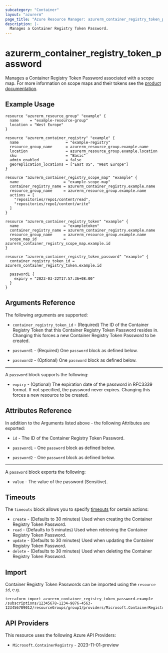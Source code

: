 ```yaml
---
subcategory: "Container"
layout: "azurerm"
page_title: "Azure Resource Manager: azurerm_container_registry_token_password"
description: |-
  Manages a Container Registry Token Password.
---
```


# azurerm_container_registry_token_password

Manages a Container Registry Token Password associated with a scope map.  For more information on scope maps and their tokens see the [product documentation](https://learn.microsoft.com/en-us/azure/container-registry/container-registry-repository-scoped-permissions).

## Example Usage

```hcl
resource "azurerm_resource_group" "example" {
  name     = "example-resource-group"
  location = "West Europe"
}

resource "azurerm_container_registry" "example" {
  name                     = "example-registry"
  resource_group_name      = azurerm_resource_group.example.name
  location                 = azurerm_resource_group.example.location
  sku                      = "Basic"
  admin_enabled            = false
  georeplication_locations = ["East US", "West Europe"]
}

resource "azurerm_container_registry_scope_map" "example" {
  name                    = "example-scope-map"
  container_registry_name = azurerm_container_registry.example.name
  resource_group_name     = azurerm_resource_group.example.name
  actions = [
    "repositories/repo1/content/read",
    "repositories/repo1/content/write"
  ]
}

resource "azurerm_container_registry_token" "example" {
  name                    = "exampletoken"
  container_registry_name = azurerm_container_registry.example.name
  resource_group_name     = azurerm_resource_group.example.name
  scope_map_id            = azurerm_container_registry_scope_map.example.id
}

resource "azurerm_container_registry_token_password" "example" {
  container_registry_token_id = azurerm_container_registry_token.example.id

  password1 {
    expiry = "2023-03-22T17:57:36+08:00"
  }
}
```

## Arguments Reference

The following arguments are supported:

* `container_registry_token_id` - (Required) The ID of the Container Registry Token that this Container Registry Token Password resides in. Changing this forces a new Container Registry Token Password to be created.

* `password1` - (Required) One `password` block as defined below.

* `password2` - (Optional) One `password` block as defined below.

---

A `password` block supports the following:

* `expiry` - (Optional) The expiration date of the password in RFC3339 format. If not specified, the password never expires. Changing this forces a new resource to be created.

## Attributes Reference

In addition to the Arguments listed above - the following Attributes are exported:

* `id` - The ID of the Container Registry Token Password.

* `password1` - One `password` block as defined below.

* `password2` - One `password` block as defined below.

---

A `password` block exports the following:

* `value` - The value of the password (Sensitive).

## Timeouts

The `timeouts` block allows you to specify [timeouts](https://www.terraform.io/docs/configuration/resources.html#timeouts) for certain actions:

* `create` - (Defaults to 30 minutes) Used when creating the Container Registry Token Password.
* `read` - (Defaults to 5 minutes) Used when retrieving the Container Registry Token Password.
* `update` - (Defaults to 30 minutes) Used when updating the Container Registry Token Password.
* `delete` - (Defaults to 30 minutes) Used when deleting the Container Registry Token Password.

## Import

Container Registry Token Passwords can be imported using the `resource id`, e.g.

```shell
terraform import azurerm_container_registry_token_password.example /subscriptions/12345678-1234-9876-4563-123456789012/resourceGroups/group1/providers/Microsoft.ContainerRegistry/registries/registry1/tokens/token1/passwords/password
```

## API Providers
<!-- This section is generated, changes will be overwritten -->
This resource uses the following Azure API Providers:

* `Microsoft.ContainerRegistry` - 2023-11-01-preview
